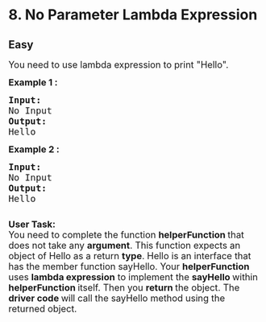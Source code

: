 # 8. No Parameter Lambda Expression
## Easy
<div class="problem-statement">
                <p></p><p><span style="font-size:18px">You need to use lambda expression to print "Hello". </span></p>

<p><span style="font-size:18px"><strong>Example 1 :</strong></span></p>

<pre><span style="font-size:18px"><strong>Input:</strong>
No Input
</span><span style="font-size:18px"><strong>Output:</strong>
Hello
</span></pre>

<p><span style="font-size:18px"><strong>Example 2&nbsp;:</strong></span></p>

<pre><span style="font-size:18px"><strong>Input:
</strong>No Input
</span><span style="font-size:18px"><strong>Output:</strong>
Hello
</span>
</pre>

<p><span style="font-size:18px"><strong>User Task:</strong><br>
You need to complete the function <strong>helperFunction </strong>that does not take any <strong>argument</strong>. This function expects an object of Hello as a return <strong>type</strong>. Hello is an interface that has the member function sayHello. Your <strong>helperFunction</strong> uses <strong>lambda expression</strong> to implement the <strong>sayHello </strong>within <strong>helperFunction </strong>itself. Then you <strong>return </strong>the object. The <strong>driver code </strong>will call the sayHello method using the returned object.</span></p>
 <p></p>
            </div>